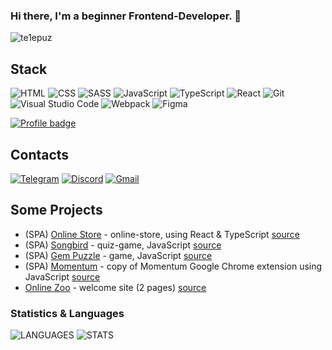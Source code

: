 ### Hi there, I'm a beginner Frontend-Developer. 👋

<img src="https://komarev.com/ghpvc/?username=te1epuz&label=Profile%20views&color=0e75b6&style=flat" alt="te1epuz" />

## Stack
![HTML](https://img.shields.io/badge/HTML-D83A56?style=flat-square-endpoint&logo=html5&labelColor=F3F3F3) ![CSS](https://img.shields.io/badge/CSS-2E4C6D?style=flat-square-endpoint&logo=css3) ![SASS](https://img.shields.io/badge/SASS-FEFEFE?style=flat-square-endpoint&logo=sass) ![JavaScript](https://img.shields.io/badge/JavaScript-5089C6?style=flat-square-endpoint&logo=javascript&logoColor=) ![TypeScript](https://img.shields.io/badge/TypeScript-EEEEEE?style=flat-square-endpoint&logo=typescript&logoColor=) ![React](https://img.shields.io/badge/React-2E4C6D?style=flat-square-endpoint&logo=react&logoColor=) ![Git](https://img.shields.io/badge/Git-6E85B2?style=flat-square-endpoint&logo=git&logoColor=) ![Visual Studio Code](https://img.shields.io/badge/Visual_Studio_Code-6E85B2?style=flat-square-endpoint&logo=visualstudiocode&logoColor=blue&labelColor=EADEDE) ![Webpack](https://img.shields.io/badge/Webpack-blue?style=flat-square-endpoint&logo=webpack&labelColor=F3F3F3&logoColor=blue) ![Figma](https://img.shields.io/badge/Figma-892CDC?style=flat-square-endpoint&logo=figma&logoColor=892CDC&labelColor=EADEDE)

[![Profile badge](https://www.codewars.com/users/te1epuz/badges/large)](https://www.codewars.com/users/te1epuz)

## Contacts
[![Telegram](https://img.shields.io/badge/Telegram-%40Te1epuz-blue?style=flat-square-endpoint&logo=telegram&logoColor=blue&labelColor=EEEEEE)](https://t.me/Te1epuz) [![Discord](https://img.shields.io/badge/Discord-%40Tappa%238144-blue?style=flat-square-endpoint&logo=discord&logoColor=blue&labelColor=EEEEEE)](https://discordapp.com/users/253274270031937537) [![Gmail](https://img.shields.io/badge/Gmail-a.a.martinovich@gmail.com-red?style=flat-square-endpoint&logo=gmail&logoColor=red&labelColor=FFFFFF)](mailto:a.a.martinovich@gmail.com) 

## Some Projects
- (SPA) [Online Store](https://te1epuz-online-store.netlify.app/) - online-store, using React & TypeScript [source](https://github.com/te1epuz/online-store/tree/develop)
- (SPA) [Songbird](https://te1epuz.github.io/songbird/songbird/index.html) - quiz-game, JavaScript [source](https://github.com/te1epuz/songbird/tree/songbird/songbird)
- (SPA) [Gem Puzzle](https://te1epuz.github.io/gem-puzzle/gem-puzzle/index.html) - game, JavaScript [source](https://github.com/te1epuz/gem-puzzle/tree/gem-puzzle/gem-puzzle)
- (SPA) [Momentum](https://te1epuz.github.io/momentum/momentum/index.html) - copy of Momentum Google Chrome extension using JavaScript [source](https://github.com/te1epuz/momentum/tree/momentum/momentum)
- [Online Zoo](https://te1epuz.github.io/online-zoo/online-zoo/pages/main/index.html) - welcome site (2 pages) [source](https://github.com/te1epuz/online-zoo/tree/online-zoo/online-zoo)

### Statistics & Languages
![LANGUAGES](https://github-readme-stats.vercel.app/api/top-langs/?username=te1epuz&layout=compact)
![STATS](https://github-readme-stats.vercel.app/api?username=te1epuz)
<!--
**te1epuz/te1epuz** is a ✨ _special_ ✨ repository because its `README.md` (this file) appears on your GitHub profile.

Here are some ideas to get you started:

- 🔭 I’m currently working on ...
- 🌱 I’m currently learning ...
- 👯 I’m looking to collaborate on ...
- 🤔 I’m looking for help with ...
- 💬 Ask me about ...
- 📫 How to reach me: ...
- 😄 Pronouns: ...
- ⚡ Fun fact: ...
-->
